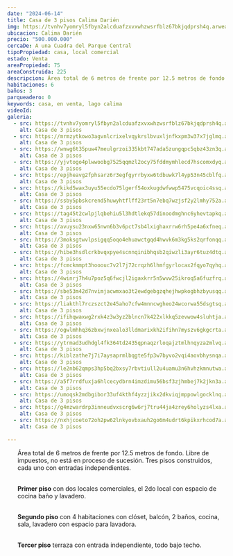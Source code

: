 ```yaml
---
date: "2024-06-14"
title: Casa de 3 pisos Calima Darién
img: https://tvnhv7yomryl5fbyn2alcduafzxvxwhzwsrfblz67bkjqdprsh4q.arweave.net/nVp6_w5kcL6UOG6AsQ6ALm9b2Pm0olCvPvhUmA3xkfk
ubicacion: Calima Darién
precio: "500.000.000"
cercaDe: A una Cuadra del Parque Central
tipoPropiedad: casa, local comercial
estado: Venta
areaPropiedad: 75
areaConstruida: 225
descripcion: Área total de 6 metros de frente por 12.5 metros de fondo. Libre de impuestos, no está en proceso de sucesión. Tres pisos construidos, cada uno con entradas independientes.
habitaciones: 6
baños: 3
parqueadero: 0
keywords: casa, en venta, lago calima
videoId: 
galeria:
  - src: https://tvnhv7yomryl5fbyn2alcduafzxvxwhzwsrfblz67bkjqdprsh4q.arweave.net/nVp6_w5kcL6UOG6AsQ6ALm9b2Pm0olCvPvhUmA3xkfk
    alt: Casa de 3 pisos
  - src: https://mrmzytkowo3agvnlcrixelvqykrslbvuxljnfkxpm3w37x7jglmq.arweave.net/ZFmcTU6ztgNVqxRRci6wwqMlhrS60tKq72btv9_pMtk
    alt: Casa de 3 pisos
  - src: https://wnwg6t35puw47meulgrzoi335kbt747ada5zungqpc5qbz43zn3q.arweave.net/s2xvT319Lc-wlFmjlyN76oM_8-AYO5o00Hi7AOeby3c
    alt: Casa de 3 pisos
  - src: https://yjvtogo4plwwoobg7525qqmzl2ocy75fddmymhlecd7hscomxdyq.arweave.net/wms3Gdx67Wc4Jv912EGZXpwsf6UY2YYdZBD-eQnMuPE
    alt: Casa de 3 pisos
  - src: https://epjheavg2fphsarz6r3egfgyrrbyxw6tdbuwk7l4yp53n45cblfq.arweave.net/I9JyAqbRXnkCOfR2QxTYjEOL29MYaWV9fMP7tvOiCss
    alt: Casa de 3 pisos
  - src: https://kikd5wax3uyu55ecdo75lgerf54oxkugdwfwwp5475vcqoic4ssq.arweave.net/UhQ-2BfdMU70ghu_1ZiRL3jrqoYdi2s_vP9qKDkC5KU
    alt: Casa de 3 pisos
  - src: https://ssby5pbskcrend5huwyhtflff23rt5n7ebq7wzjsf2y2lmhy752a.arweave.net/lIOOvDJQokaPp6WweZVlLrcZ9b8gYftlMi6xpbD4_3Q
    alt: Casa de 3 pisos
  - src: https://tag45t2cwlpjlqbehiu5l3hdtlekq57dinoodmghnc6yhevtapkq.arweave.net/mA3Oz0Ky3pXAJDop1ezjmsiod-NDXOGwx2i9g5KzA9U
    alt: Casa de 3 pisos
  - src: https://avuysu23nxw65nwn6b3v6pct7sb4lxighaxrrw6rh5pe4a6xfneq.arweave.net/BWmJU1tt7e62zfB3XzxT_IPF3QY4Lxjb0T9eTgPXK0k
    alt: Casa de 3 pisos
  - src: https://3moksgtwvlpsigqq5oqo4ehuawctgqd4hwvk6m3kg5ks2qrfonqq.arweave.net/2xypGnaq3yQaEOug7hD0BYUzQHw9qq8zajdVLUIlc2E
    alt: Casa de 3 pisos
  - src: https://hibe3hsdlcrkbvqxpye4scnnqinibhqsb2qiwzli3ayr6tuz4dtq.arweave.net/OgJNnkNYoqDWF34JyQmtghqAnhIOoItlaNgxH06Z4Oc
    alt: Casa de 3 pisos
  - src: https://fcmckmmpt3hooouc7v2l7j72crqzh6lhmfgyrlocax2fqyo7qyhq.arweave.net/KJglMY-ezuc6gv10v6f6FGGT-WdhTYitwgX0WGHfhg8
    alt: Casa de 3 pisos
  - src: https://4winrj7h4u7poz5q6fwcjl2igaxkrr5n5wvw25ikroq5a6fuzfrq.arweave.net/5ZDYp-flPvdnsPFsJK9IMC6ox63tq211Couh0Hi0yWM
    alt: Casa de 3 pisos
  - src: https://sbe53m42d7nvimjacwmxao3t2ewdgebgzqhejhwpkogbhzbyusqq.arweave.net/kEnds5of21QxIBWZcDtz0SwzECbMDkSez1OME-Q4pKE
    alt: Casa de 3 pisos
  - src: https://liakthl7rczszct2e45aho7cfw4mnncwgheo24wcorwa55dsgtsq.arweave.net/WgCpnX-IsyyKeic6A7viLbjGtFYxyO1ywnRsDvRyNOU
    alt: Casa de 3 pisos
  - src: https://ifihqwaxwg2rxk4z3w3yz2blncn7k422xlkkq5zevwow4sluhtja.arweave.net/QVB4WBextRurmd23jOgraJv1c1q61Kh3JK2dbkl0PNI
    alt: Casa de 3 pisos
  - src: https://ogwlmhhq36zbxwjnxealo3lldmarixkh2ifihn7myszv6gkgcrta.arweave.net/cay2HPDfshvZLbkAt21rGwEUXUfSCoO37MSzXxlGFGY
    alt: Casa de 3 pisos
  - src: https://ytrmad3udhdgl4fk364td2435qpnaqzrloqajztmlhnqyza2mlvq.arweave.net/xOLAD3QZxmXwqt-5Meub7B7QQzFboATmbFnbDGQaYus
    alt: Casa de 3 pisos
  - src: https://kiblzathe7j7i7aysaprmlbqgte5fp3w7byvo2vqi4aovbhysnqa.arweave.net/UgK8gmcn0_R8GJAfFiwwNMnSv3b4cVdqsEcA6oT4k2A
    alt: Casa de 3 pisos
  - src: https://le2nb62qmps3hp5bq2bxsy7rbvtiull2u4uamu3n6hvhzkmnutwa.arweave.net/WTTQ-1Bj5bO_oYaDeWPxDWaKLXqnKAZTbfHqfKmNpOw
    alt: Casa de 3 pisos
  - src: https://a5f7rrdfuxja6hlcecydbrn4imzdimu56bsf3zjhmbej7k2jkn3a.arweave.net/B0v4xGWl0g8dYiCwMMW8QzI0Mp3wZF3lJ2BIn6tJU3Y
    alt: Casa de 3 pisos
  - src: https://umoqsk2mdbgibor33uf4kthf4yzzjikx2dkviqjmppowlgocklnq.arweave.net/ox0JK0wYTIC6O90LxUzl5jOUoVfQ1VRBLHvdZZnCUts
    alt: Casa de 3 pisos
  - src: https://g4mzwardrp3inneudvxscrg6w6rj7tru44ja4zrey6holyzs4lxa.arweave.net/NxmbAiOL9oa0lB1vIUTet6KfzjTnEg5mJMeO5eMy4u4
    alt: Casa de 3 pisos
  - src: https://nxhjcoeto72oh2pw62lnkyovbxauh2go6m4udrt6kpikxrhcod7a.arweave.net/bc6ROJN39OPp9vaW1WHVDcFD6M7zOUHGflPQq8TicP4
    alt: Casa de 3 pisos
  
---
```

<ul>
Área total de 6 metros de frente por 12.5 metros de fondo. Libre de impuestos, no está en proceso de sucesión. Tres pisos construidos, cada uno con entradas independientes. <br><br>

**Primer piso** con dos locales comerciales, el 2do local con espacio de cocina baño y lavadero. <br><br>

**Segundo piso** con 4 habitaciones con clóset, balcón, 2 baños, cocina, sala, lavadero con espacio para lavadora. <br><br>

**Tercer piso** terraza con entrada independiente, todo bajo techo. <br><br>
</ul>